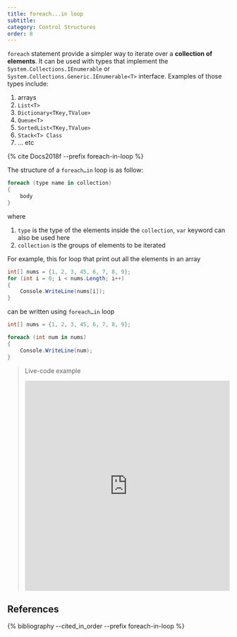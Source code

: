 ```yaml
---
title: foreach...in loop
subtitle:
category: Control Structures
order: 8
---
```


`foreach` statement provide a simpler way to iterate over a **collection of elements**. It can be used with types that implement the `System.Collections.IEnumerable` or `System.Collections.Generic.IEnumerable<T>` interface. Examples of those types include:

1. arrays
1. `List<T>`
1. `Dictionary<TKey,TValue>`
1. `Queue<T>`
1. `SortedList<TKey,TValue>`
1. `Stack<T> Class`
1. … etc

{% cite Docs2018f --prefix foreach-in-loop %}

The structure of a `foreach…in` loop is as follow:

```cs
foreach (type name in collection)
{
    body
}
```

where

1. `type` is the type of the elements inside the `collection`, `var` keyword can also be used here
1. `collection` is the groups of elements to be iterated

For example, this for loop that print out all the elements in an array

```cs
int[] nums = {1, 2, 3, 45, 6, 7, 8, 9};
for (int i = 0; i < nums.Length; i++)
{
    Console.WriteLine(nums[i]);
}
```

can be written using `foreach…in` loop

```cs
int[] nums = {1, 2, 3, 45, 6, 7, 8, 9};

foreach (int num in nums)
{
    Console.WriteLine(num);
}
```

> Live-code example
> <iframe width="100%" height="475" src="https://dotnetfiddle.net/Widget/ccSWJd" frameborder="0"></iframe>

## References

{% bibliography --cited_in_order --prefix foreach-in-loop %}